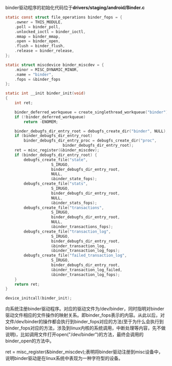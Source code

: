 binder驱动程序的初始化代码位于**drivers/staging/android/Binder.c**
```c
static const struct file_operations binder_fops = {
	.owner = THIS_MODULE,
	.poll = binder_poll,
	.unlocked_ioctl = binder_ioctl,
	.mmap = binder_mmap,
	.open = binder_open,
	.flush = binder_flush,
	.release = binder_release,
};

static struct miscdevice binder_miscdev = {
	.minor = MISC_DYNAMIC_MINOR,
	.name = "binder",
	.fops = &binder_fops
};

static int __init binder_init(void)
{
	int ret;

	binder_deferred_workqueue = create_singlethread_workqueue("binder");
	if (!binder_deferred_workqueue)
		return -ENOMEM;

	binder_debugfs_dir_entry_root = debugfs_create_dir("binder", NULL);
	if (binder_debugfs_dir_entry_root)
		binder_debugfs_dir_entry_proc = debugfs_create_dir("proc",
						 binder_debugfs_dir_entry_root);
	ret = misc_register(&binder_miscdev);
	if (binder_debugfs_dir_entry_root) {
		debugfs_create_file("state",
				    S_IRUGO,
				    binder_debugfs_dir_entry_root,
				    NULL,
				    &binder_state_fops);
		debugfs_create_file("stats",
				    S_IRUGO,
				    binder_debugfs_dir_entry_root,
				    NULL,
				    &binder_stats_fops);
		debugfs_create_file("transactions",
				    S_IRUGO,
				    binder_debugfs_dir_entry_root,
				    NULL,
				    &binder_transactions_fops);
		debugfs_create_file("transaction_log",
				    S_IRUGO,
				    binder_debugfs_dir_entry_root,
				    &binder_transaction_log,
				    &binder_transaction_log_fops);
		debugfs_create_file("failed_transaction_log",
				    S_IRUGO,
				    binder_debugfs_dir_entry_root,
				    &binder_transaction_log_failed,
				    &binder_transaction_log_fops);
	}
	return ret;
}

device_initcall(binder_init);
```
向系统注册binder驱动程序。对应的驱动文件为/dev/binder，同时指明对binder驱动文件相应的文件操作的映射关系。即binder_fops表示的内容。从此以后，对文件/dev/binder的操作都会执行到binder_fops对应的方法(至于为什么会执行到binder_fops对应的方法，涉及到linux内核的系统调用，中断处理等内容，先不做说明)，比如调用文件打开open("/dev/binder")的方法，最终会调用的binder_open的方法中。

ret = misc_register(&binder_miscdev);表明将binder驱动注册到misc设备中，说明binder驱动是在linux系统中表现为一种字符型的设备。
